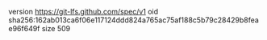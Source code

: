 version https://git-lfs.github.com/spec/v1
oid sha256:162ab013ca6f06e117124ddd824a765ac75af188c5b79c28429b8feae96f649f
size 509

